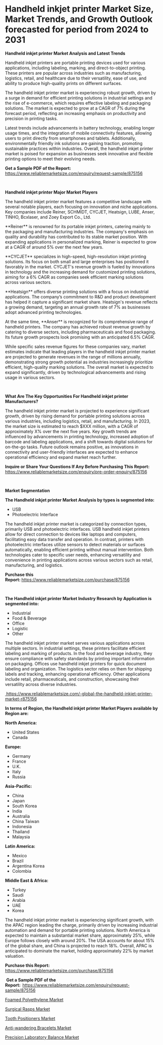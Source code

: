 <p><h1>Handheld inkjet printer Market Size, Market Trends, and Growth Outlook forecasted for period from 2024 to 2031</h1></p><p><strong>Handheld inkjet printer Market Analysis and Latest Trends</strong></p>
<p><p>Handheld inkjet printers are portable printing devices used for various applications, including labeling, marking, and direct-to-object printing. These printers are popular across industries such as manufacturing, logistics, retail, and healthcare due to their versatility, ease of use, and ability to produce high-quality prints on different surfaces.</p><p>The handheld inkjet printer market is experiencing robust growth, driven by a surge in demand for efficient printing solutions in industrial settings and the rise of e-commerce, which requires effective labeling and packaging solutions. The market is expected to grow at a CAGR of 7% during the forecast period, reflecting an increasing emphasis on productivity and precision in printing tasks.</p><p>Latest trends include advancements in battery technology, enabling longer usage times, and the integration of mobile connectivity features, allowing users to print directly from smartphones and tablets. Additionally, environmentally friendly ink solutions are gaining traction, promoting sustainable practices within industries. Overall, the handheld inkjet printer market is poised for expansion as businesses seek innovative and flexible printing options to meet their evolving needs.</p></p>
<p><strong>Get a Sample PDF of the Report:&nbsp;</strong> <a href="https://www.reliablemarketsize.com/enquiry/request-sample/875156?utm_campaign=1140&utm_medium=2&utm_source=Github&utm_content=ia&utm_term=03122024&utm_id=handheld-inkjet-printer">https://www.reliablemarketsize.com/enquiry/request-sample/875156</a></p>
<p>&nbsp;</p>
<p><strong>Handheld inkjet printer Major Market Players</strong></p>
<p><p>The handheld inkjet printer market features a competitive landscape with several notable players, each focusing on innovation and niche applications. Key companies include Reiner, SCHMIDT, CYCJET, Heatsign, LUBE, Anser, TINHO, Bcxlaser, and Zoey Export Co., Ltd.</p><p>**Reiner** is renowned for its portable inkjet printers, catering mainly to the packaging and manufacturing industries. The company's emphasis on quality and durability has contributed to its stable market position. With expanding applications in personalized marking, Reiner is expected to grow at a CAGR of around 5% over the next few years.</p><p>**CYCJET** specializes in high-speed, high-resolution inkjet printing solutions. Its focus on both small and large enterprises has positioned it favorably in the market. CYCJET's revenue growth is fueled by innovations in technology and the increasing demand for customized printing solutions, aiming for a 6% CAGR as companies seek efficient marking solutions across various sectors.</p><p>**Heatsign** offers diverse printing solutions with a focus on industrial applications. The company’s commitment to R&D and product development has helped it capture a significant market share. Heatsign's revenue reflects a growing demand, targeting an annual growth rate of 7% as businesses adopt advanced printing technologies.</p><p>At the same time, **Anser** is recognized for its comprehensive range of handheld printers. The company has achieved robust revenue growth by catering to diverse sectors, including pharmaceuticals and food packaging. Its future growth prospects look promising with an anticipated 6.5% CAGR.</p><p>While specific sales revenue figures for these companies vary, market estimates indicate that leading players in the handheld inkjet printer market are projected to generate revenues in the range of millions annually, demonstrating strong growth potential as industries increasingly prioritize efficient, high-quality marking solutions. The overall market is expected to expand significantly, driven by technological advancements and rising usage in various sectors.</p></p>
<p>&nbsp;</p>
<p><strong>What Are The Key Opportunities For Handheld inkjet printer Manufacturers?</strong></p>
<p><p>The handheld inkjet printer market is projected to experience significant growth, driven by rising demand for portable printing solutions across various industries, including logistics, retail, and manufacturing. In 2023, the market size is estimated to reach $XXX million, with a CAGR of approximately X% over the next five years. Key growth trends are influenced by advancements in printing technology, increased adoption of barcode and labeling applications, and a shift towards digital solutions for on-the-go tasks. Future outlook remains positive, as innovations in connectivity and user-friendly interfaces are expected to enhance operational efficiency and expand market reach further.</p></p>
<p><strong>Inquire or Share Your Questions If Any Before Purchasing This Report:</strong> <a href="https://www.reliablemarketsize.com/enquiry/pre-order-enquiry/875156?utm_campaign=1140&utm_medium=2&utm_source=Github&utm_content=ia&utm_term=03122024&utm_id=handheld-inkjet-printer">https://www.reliablemarketsize.com/enquiry/pre-order-enquiry/875156</a></p>
<p>&nbsp;</p>
<p><strong>Market Segmentation</strong></p>
<p><strong>The Handheld inkjet printer Market Analysis by types is segmented into:</strong></p>
<p><ul><li>USB</li><li>Photoelectric Interface</li></ul></p>
<p><p>The handheld inkjet printer market is categorized by connection types, primarily USB and photoelectric interfaces. USB handheld inkjet printers allow for direct connection to devices like laptops and computers, facilitating easy data transfer and operation. In contrast, printers with photoelectric interfaces utilize sensors to detect materials or surfaces automatically, enabling efficient printing without manual intervention. Both technologies cater to specific user needs, enhancing versatility and convenience in printing applications across various sectors such as retail, manufacturing, and logistics.</p></p>
<p><strong>Purchase this Report:&nbsp;</strong><a href="https://www.reliablemarketsize.com/purchase/875156?utm_campaign=1140&utm_medium=2&utm_source=Github&utm_content=ia&utm_term=03122024&utm_id=handheld-inkjet-printer">https://www.reliablemarketsize.com/purchase/875156</a></p>
<p>&nbsp;</p>
<p><strong>The Handheld inkjet printer Market Industry Research by Application is segmented into:</strong></p>
<p><ul><li>Industrial</li><li>Food & Beverage</li><li>Office</li><li>Logistic</li><li>Other</li></ul></p>
<p><p>The handheld inkjet printer market serves various applications across multiple sectors. In industrial settings, these printers facilitate efficient labeling and marking of products. In the food and beverage industry, they ensure compliance with safety standards by printing important information on packaging. Offices use handheld inkjet printers for quick document labeling and organization. The logistics sector relies on them for shipping labels and tracking, enhancing operational efficiency. Other applications include retail, pharmaceuticals, and construction, showcasing their versatility across diverse industries.</p></p>
<p><a href="https://www.reliablemarketsize.com/-global-the-handheld-inkjet-printer-market-r875156?utm_campaign=1140&utm_medium=2&utm_source=Github&utm_content=ia&utm_term=03122024&utm_id=handheld-inkjet-printer">&nbsp;https://www.reliablemarketsize.com/-global-the-handheld-inkjet-printer-market-r875156</a></p>
<p><strong>In terms of Region, the Handheld inkjet printer Market Players available by Region are:</strong></p>
<p>
    <p> <strong> North America: </strong>
        <ul>
            <li>United States</li>
            <li>Canada</li>
        </ul>
        </p> 
    <p> <strong> Europe: </strong>
        <ul>
            <li>Germany</li>
            <li>France</li>
            <li>U.K.</li>
            <li>Italy</li>
            <li>Russia</li>
        </ul>
        </p> 
    <p> <strong> Asia-Pacific: </strong>
        <ul>
            <li>China</li>
            <li>Japan</li>
            <li>South Korea</li>
            <li>India</li>
            <li>Australia</li>
            <li>China Taiwan</li>
            <li>Indonesia</li>
            <li>Thailand</li>
            <li>Malaysia</li>
        </ul>
        </p> 
    <p> <strong> Latin America: </strong>
        <ul>
            <li>Mexico</li>
            <li>Brazil</li>
            <li>Argentina Korea</li>
            <li>Colombia</li>
        </ul>
        </p> 
    <p> <strong> Middle East & Africa: </strong>
        <ul>
            <li>Turkey</li>
            <li>Saudi</li>
            <li>Arabia</li>
            <li>UAE</li>
            <li>Korea</li>
        </ul>
    </p>
    </p>
<p><p>The handheld inkjet printer market is experiencing significant growth, with the APAC region leading the charge, primarily driven by increasing industrial automation and demand for portable printing solutions. North America is expected to maintain a substantial market share, approximately 25%, while Europe follows closely with around 20%. The USA accounts for about 15% of the global share, and China is projected to reach 18%. Overall, APAC is anticipated to dominate the market, holding approximately 22% by market valuation.</p></p>
<p><strong>Purchase this Report: </strong><a href="https://www.reliablemarketsize.com/purchase/875156?utm_campaign=1140&utm_medium=2&utm_source=Github&utm_content=ia&utm_term=03122024&utm_id=handheld-inkjet-printer">https://www.reliablemarketsize.com/purchase/875156</a></p>
<p>&nbsp;<strong>Get a Sample PDF of the Report:&nbsp;&nbsp;</strong><a href="https://www.reliablemarketsize.com/enquiry/request-sample/875156?utm_campaign=1140&utm_medium=2&utm_source=Github&utm_content=ia&utm_term=03122024&utm_id=handheld-inkjet-printer">https://www.reliablemarketsize.com/enquiry/request-sample/875156</a></p>
<p><strong></strong></p>
<p><p><a href="https://issuu.com/reportprime-2/docs/foamed-polyethylene-market-size-2030.pptx?utm_campaign=1140&utm_medium=2&utm_source=Github&utm_content=ia&utm_term=03122024&utm_id=handheld-inkjet-printer">Foamed Polyethylene Market</a></p><p><a href="https://www.linkedin.com/pulse/surgical-rasps-market-forecasted-using-segmentation-share-from-eacoc?utm_campaign=1140&utm_medium=2&utm_source=Github&utm_content=ia&utm_term=03122024&utm_id=handheld-inkjet-printer">Surgical Rasps Market</a></p><p><a href="https://www.linkedin.com/pulse/tooth-positioners-market-analysis-insights-competition-uic7c?utm_campaign=1140&utm_medium=2&utm_source=Github&utm_content=ia&utm_term=03122024&utm_id=handheld-inkjet-printer">Tooth Positioners Market</a></p><p><a href="https://issuu.com/reportprime-2/docs/anti-wandering-bracelets-market-size-2030.pptx?utm_campaign=1140&utm_medium=2&utm_source=Github&utm_content=ia&utm_term=03122024&utm_id=handheld-inkjet-printer">Anti-wandering Bracelets Market</a></p><p><a href="https://www.linkedin.com/pulse/precision-laboratory-balance-market-growth-challenges-projections-xfp7c?utm_campaign=1140&utm_medium=2&utm_source=Github&utm_content=ia&utm_term=03122024&utm_id=handheld-inkjet-printer">Precision Laboratory Balance Market</a></p></p>